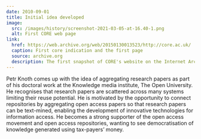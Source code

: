 ```yaml
---
date: 2010-09-01
title: Initial idea developed
image:
  src: /images/history/screenshot-2021-03-05-at-16.40-1.png
  alt: First CORE web page
link:
  href: https://web.archive.org/web/20150130013523/http://core.ac.uk/
  caption: First core indication and the first page
  source: archive.org
  description: The first snapshot of CORE's website on the Internet Archive
---
```

Petr Knoth comes up with the idea of aggregating research papers as part of his doctoral work at the Knowledge media institute, The Open University. He recognises that research papers are scattered across many systems limiting their reuse potential. He is motivated by the opportunity to connect repositories by aggregating open access papers so that research papers can be text-mined, enabling the development of innovative technologies for information access. He becomes a strong supporter of the open access movement and open access repositories, wanting to see democratisation of knowledge generated using tax-payers’ money.